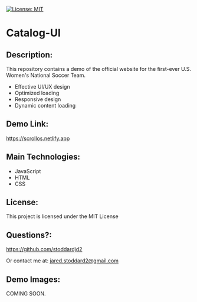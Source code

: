 [![License: MIT](https://img.shields.io/badge/License-MIT-yellow.svg)](https://opensource.org/licenses/MIT)

# Catalog-UI
## Description: 
This repository contains a demo of the official website for the first-ever U.S. Women's National Soccer Team.
- Effective UI/UX design
- Optimized loading
- Responsive design
- Dynamic content loading

## Demo Link:
[https://scrollos.netlify.app
](https://85ersdraftv1.netlify.app/)

## Main Technologies:
- JavaScript
- HTML
- CSS

## License: 
This project is licensed under the MIT License 
## Questions?: 
https://github.com/stoddardjd2

Or contact me at: jared.stoddard2@gmail.com

## Demo Images:
COMING SOON.
